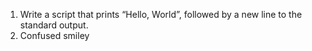 1. Write a script that prints “Hello, World”, followed by a new line to the standard output.
2. Confused smiley
